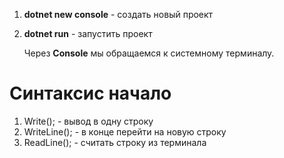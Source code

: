 1. **dotnet new console** - создать новый проект
2. **dotnet run** - запустить проект

    Через __**Console**__ мы обращаемся к системному терминалу.
# Синтаксис начало
1. Write(); - вывод в одну строку
2. WriteLine(); - в конце перейти на новую строку
3. ReadLine(); - считать строку из терминала
